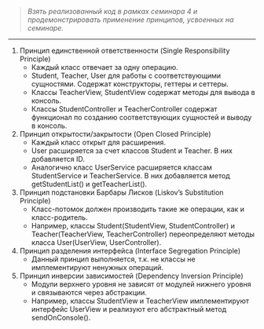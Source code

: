 > *Взять реализованный код в рамках семинара 4 и продемонстрировать применение принципов, усвоенных на семинаре.*
___
1. Принцип единственной ответственности (Single Responsibility Principle)
    - Каждый класс отвечает за одну операцию.
    - Student, Teacher, User для работы с соответствующими сущностями. Содержат конструкторы, геттеры и сеттеры.
    - Классы TeacherView, StudentView содержат методы для вывода в консоль.
    - Классы StudentController и TeacherController содержат функционал по созданию соответствующих сущностей и выводу в консоль.
2. Принцип открытости/закрытости (Open Closed Principle)
    - Каждый класс открыт для расширения.
    - User расширяется за счет классов Student и Teacher. В них добавляется ID.
    - Аналогично класс UserService расширяется классам StudentService и TeacherService. В них добавляется метод getStudentList() и getTeacherList().
3. Принцип подстановки Барбары Лисков (Liskov’s Substitution Principle)
    - Класс-потомок должен производить такие же операции, как и класс-родитель.
    - Например, классы Student(StudentView, StudentController) и Teacher(TeacherView, TeacherController) переопределяют методы класса User(UserView, UserController).
4. Принцип разделения интерфейса (Interface Segregation Principle)
    - Данный принцип выполняется, т.к. не классы не имплементируют ненужных операций.
5. Принцип инверсии зависимостей (Dependency Inversion Principle)
    - Модули верхнего уровня не зависят от модулей нижнего уровня и связываются через абстракции.
    - Например, классы StudentView и TeacherView имплементируют интерфейс UserView и реализуют его абстрактный метод sendOnConsole().


